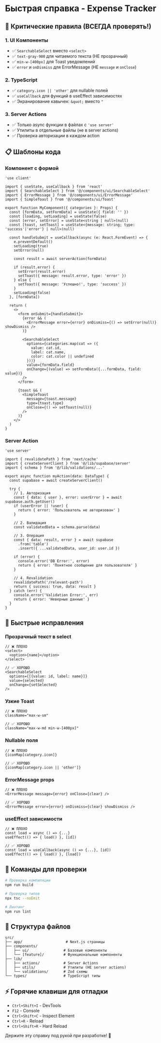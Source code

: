 # Быстрая справка - Expense Tracker

## 🚨 Критические правила (ВСЕГДА проверять!)

### 1. UI Компоненты
- ✅ `SearchableSelect` вместо `<select>`
- ✅ `text-gray-900` для читаемого текста (НЕ прозрачный)
- ✅ `min-w-[400px]` для Toast уведомлений
- ✅ `error` и `onDismiss` для ErrorMessage (НЕ `message` и `onClose`)

### 2. TypeScript
- ✅ `category.icon || 'other'` для nullable полей
- ✅ `useCallback` для функций в useEffect зависимостях
- ✅ Экранирование кавычек: `&quot;` вместо `"`

### 3. Server Actions
- ✅ Только async функции в файлах с `'use server'`
- ✅ Утилиты в отдельные файлы (не в server actions)
- ✅ Проверка авторизации в каждом action

## 📋 Шаблоны кода

### Компонент с формой
```tsx
'use client'

import { useState, useCallback } from 'react'
import { SearchableSelect } from '@/components/ui/SearchableSelect'
import { ErrorMessage } from '@/components/ui/ErrorMessage'
import { SimpleToast } from '@/components/ui/Toast'

export function MyComponent({ categories }: Props) {
  const [formData, setFormData] = useState({ field: '' })
  const [loading, setLoading] = useState(false)
  const [error, setError] = useState<string | null>(null)
  const [toast, setToast] = useState<{message: string; type: 'success'|'error'} | null>(null)

  const handleSubmit = useCallback(async (e: React.FormEvent) => {
    e.preventDefault()
    setLoading(true)
    setError(null)

    const result = await serverAction(formData)
    
    if (result.error) {
      setError(result.error)
      setToast({ message: result.error, type: 'error' })
    } else {
      setToast({ message: 'Успешно!', type: 'success' })
    }
    setLoading(false)
  }, [formData])

  return (
    <>
      <form onSubmit={handleSubmit}>
        {error && (
          <ErrorMessage error={error} onDismiss={() => setError(null)} showDismiss />
        )}
        
        <SearchableSelect
          options={categories.map(cat => ({
            value: cat.id,
            label: cat.name,
            color: cat.color || undefined
          }))}
          value={formData.field}
          onChange={(value) => setFormData({...formData, field: value})}
        />
      </form>

      {toast && (
        <SimpleToast
          message={toast.message}
          type={toast.type}
          onClose={() => setToast(null)}
        />
      )}
    </>
  )
}
```

### Server Action
```tsx
'use server'

import { revalidatePath } from 'next/cache'
import { createServerClient } from '@/lib/supabase/server'
import { schema } from '@/lib/validations/...'

export async function myAction(data: DataType) {
  const supabase = await createServerClient()

  try {
    // 1. Авторизация
    const { data: { user }, error: userError } = await supabase.auth.getUser()
    if (userError || !user) {
      return { error: 'Пользователь не авторизован' }
    }

    // 2. Валидация
    const validatedData = schema.parse(data)

    // 3. Операция
    const { data: result, error } = await supabase
      .from('table')
      .insert({ ...validatedData, user_id: user.id })

    if (error) {
      console.error('DB Error:', error)
      return { error: 'Понятное сообщение для пользователя' }
    }

    // 4. Revalidation
    revalidatePath('/relevant-path')
    return { success: true, data: result }
  } catch (err) {
    console.error('Validation Error:', err)
    return { error: 'Неверные данные' }
  }
}
```

## 🔧 Быстрые исправления

### Прозрачный текст в select
```tsx
// ❌ ПЛОХО
<select>
  <option>{name}</option>
</select>

// ✅ ХОРОШО  
<SearchableSelect
  options={[{value: id, label: name}]}
  value={selected}
  onChange={setSelected}
/>
```

### Узкие Toast
```tsx
// ❌ ПЛОХО
className="max-w-sm"

// ✅ ХОРОШО
className="max-w-md min-w-[400px]"
```

### Nullable поля
```tsx
// ❌ ПЛОХО
{iconMap[category.icon]}

// ✅ ХОРОШО
{iconMap[category.icon || 'other']}
```

### ErrorMessage props
```tsx
// ❌ ПЛОХО
<ErrorMessage message={error} onClose={clear} />

// ✅ ХОРОШО
<ErrorMessage error={error} onDismiss={clear} showDismiss />
```

### useEffect зависимости
```tsx
// ❌ ПЛОХО
const load = async () => {...}
useEffect(() => { load() }, [id])

// ✅ ХОРОШО
const load = useCallback(async () => {...}, [id])
useEffect(() => { load() }, [load])
```

## 🚀 Команды для проверки

```bash
# Проверка компиляции
npm run build

# Проверка типов
npx tsc --noEmit

# Линтинг
npm run lint
```

## 📁 Структура файлов

```
src/
├── app/                    # Next.js страницы
├── components/
│   ├── ui/                # Базовые компоненты
│   └── [feature]/         # Функциональные компоненты
├── lib/
│   ├── actions/           # Server Actions
│   ├── utils/             # Утилиты (НЕ server actions)
│   └── validations/       # Zod схемы
└── types/                 # TypeScript типы
```

## ⚡ Горячие клавиши для отладки

- `Ctrl+Shift+I` - DevTools
- `F12` - Console
- `Ctrl+Shift+C` - Inspect Element
- `Ctrl+R` - Reload
- `Ctrl+Shift+R` - Hard Reload

Держите эту справку под рукой при разработке! 🎯